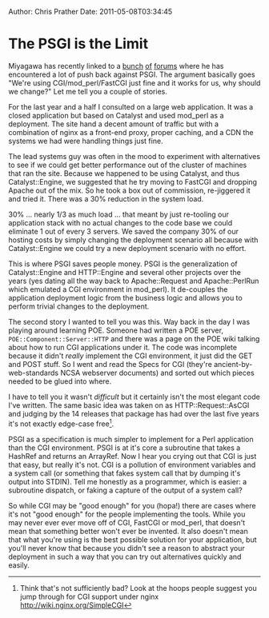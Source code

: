 Author: Chris Prather
Date: 2011-05-08T03:34:45

# The PSGI is the Limit

Miyagawa has recently linked to a [bunch](http://bit.ly/j4q5oJ) [of](http://perlmonks.org/index.pl?node_id=903569) [forums](http://bit.ly/lk9ZnO) where he has encountered a lot of push back against PSGI. The argument basically goes "We're using CGI/mod_perl/FastCGI just fine and it works for us, why should we change?" Let me tell you a couple of stories.

For the last year and a half I consulted on a large web application. It was a closed application but based on Catalyst and used mod_perl as a deployment. The site hand a decent amount of traffic but with a combination of nginx as a front-end proxy, proper caching, and a CDN the systems we had were handling things just fine. 

The lead systems guy was often in the mood to experiment with alternatives to see if we could get better performance out of the cluster of machines that ran the site. Because we happened to be using Catalyst, and thus Catalyst::Engine, we suggested that he try moving to FastCGI and dropping Apache out of the mix. So he took a box out of commission, re-jiggered it and tried it. There was a 30% reduction in the system load. 

30% … nearly 1/3 as much load … that meant by just re-tooling our application stack with no actual changes to the code base we could eliminate 1 out of every 3 servers. We saved the company 30% of our hosting costs by simply changing the deployment scenario all because with Catalyst::Engine we could try a new deployment scenario with no effort.

This is where PSGI saves people money. PSGI is the generalization of Catalyst::Engine and HTTP::Engine and several other projects over the years (yes dating all the way back to Apache::Request and Apache::PerlRun which emulated a CGI environment in mod_perl). It de-couples the application deployment logic from the business logic and allows you to perform trivial changes to the deployment.

The second story I wanted to tell you was this. Way back in the day I was playing around learning POE. Someone had written a POE server, `POE::Component::Server::HTTP` and there was a page on the POE wiki talking about how to run CGI applications under it. The code was incomplete because it didn't *really* implement the CGI environment, it just did the GET and POST stuff.
So I went and read the Specs for CGI (they're ancient-by-web-standards NCSA webserver documents) and sorted out which pieces needed to be glued into where.

I have to tell you it wasn't *difficult* but it certainly isn't the most elegant code I've written. The same basic idea was taken on as HTTP::Request::AsCGI and judging by the 14 releases that package has had over the last five years it's not exactly edge-case free[^1].  

PSGI as a specification is much simpler to implement for a Perl application than the CGI environment. PSGI is at it's core a subroutine that takes a HashRef and returns an ArrayRef.
Now I hear you crying out that CGI is just that easy, but really it's not. CGI is a pollution of environment variables and a system call (or something that fakes system call that by dumping it's output into STDIN). Tell me honestly as a programmer, which is easier: a subroutine dispatch, or faking a capture of the output of a system call?

So while CGI may be "good enough" for you (hopa!) there are cases where it's not "good enough" for the people implementing the tools. While you may never ever ever move off of CGI, FastCGI or mod_perl, that doesn't mean that something better won't ever be invented. It also doesn't mean that what you're using is the best possible solution for your application, but you'll never know that because you didn't see a reason to abstract your deployment in such a way that you can try out alternatives quickly and easily.

[^1]: Think that's not sufficiently bad? Look at the hoops people suggest you jump through for CGI support under nginx http://wiki.nginx.org/SimpleCGI
